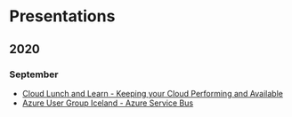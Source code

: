 # Presentations

## 2020

### September
- [Cloud Lunch and Learn - Keeping your Cloud Performing and Available](https://github.com/martyncoup/presentations/raw/master/2020/CLL-260920-KeepingYourCloudPerformingAndAvailable.pdf)
- [Azure User Group Iceland - Azure Service Bus](https://github.com/martyncoup/presentations/raw/master/2020/AZUG-180920-AzureServiceBus.pdf)
